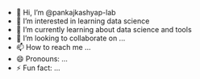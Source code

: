 - 👋 Hi, I’m @pankajkashyap-lab
- 👀 I’m interested in learning data science
- 🌱 I’m currently learning about data science and tools
- 💞️ I’m looking to collaborate on ...
- 📫 How to reach me ...
- 😄 Pronouns: ...
- ⚡ Fun fact: ...

<!---
pankajkashyap-lab/pankajkashyap-lab is a ✨ special ✨ repository because its `README.md` (this file) appears on your GitHub profile.
You can click the Preview link to take a look at your changes.
--->
